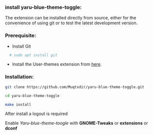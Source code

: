 ### install yaru-blue-theme-toggle:

The extension can be installed directly from source, either for the convenience of using git or to test the latest development version.

### Prerequisite:
- Install Git
```bash
  # sudo apt install git
```
- Install the User-themes extension from [here](https://extensions.gnome.org/extension/19/user-themes/).

### Installation:
```bash
git clone https://github.com/Muqtxdir/yaru-blue-theme-toggle.git

cd yaru-blue-theme-toggle

make install
```
After install a logout is required

Enable *Yaru-blue-theme-toogle* with **GNOME-Tweaks** or  **extensions** or **dconf**


